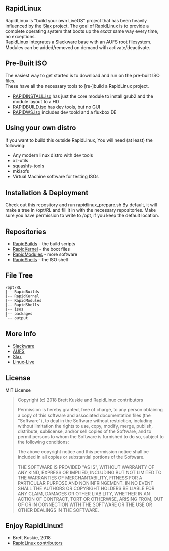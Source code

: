 ## RapidLinux
RapidLinux is "build your own LiveOS" project that has been heavily influenced by the [Slax](http://www.slax.org/) project.
The goal of RapidLinux is to provide a complete operating system that boots up the *exact* same way every time, no exceptions. \
RapidLinux integrates a Slackware base with an AUFS root filesystem. \
Modules can be added/removed on demand with activate/deactivate.

## Pre-Built ISO
The easiest way to get started is to download and run on the pre-built ISO files. \
These have all the necessary tools to [re-]build a RapidLinux project.
* [RAPIDINSTALL.iso](ftp://rapidlinux.org/isos/RAPIDISNTALL.iso) has just the core module to install grub2 and the module layout to a HD
* [RAPIDBUILD.iso](ftp://rapidlinux.org/isos/RAPIDBUILD.iso) has dev tools, but no GUI
* [RAPIDWS.iso](ftp://rapidlinux.org/isos/RAPIDWS.iso) includes dev toold and a fluxbox DE

## Using your own distro
If you want to build this outside RapidLinux, You will need (at least) the following:
* Any modern linux distro with dev tools
* xz-utils
* squashfs-tools
* mkisofs
* Virtual Machine software for testing ISOs

## Installation & Deployment
Check out this repository and run rapidlinux_prepare.sh
By default, it will make a tree in /opt/RL and fill it in with the necessary repositories.
Make sure you have permission to write to /opt, if you keep the default location.

## Repositories
* [RapidBuilds](https://github.com/Fullaxx/RapidBuilds) - the build scripts
* [RapidKernel](https://github.com/Fullaxx/RapidKernel) - the boot files
* [RapidModules](https://github.com/Fullaxx/RapidModules) - more software
* [RapidShells](https://github.com/Fullaxx/RapidShells) - the ISO shell

## File Tree
```
/opt/RL
|-- RapidBuilds
|-- RapidKernel
|-- RapidModules
|-- RapidShells
|-- isos
|-- packages
`-- output
```

## More Info
* [Slackware](http://www.slackware.com/)
* [AUFS](http://aufs.sourceforge.net/)
* [Slax](http://www.slax.org/)
* [Linux-Live](https://www.linux-live.org/)

## License
MIT License
>  Copyright (c) 2018 Brett Kuskie and RapidLinux contributors
>
>  Permission is hereby granted, free of charge, to any person obtaining a copy
>  of this software and associated documentation files (the "Software"), to deal
>  in the Software without restriction, including without limitation the rights
>  to use, copy, modify, merge, publish, distribute, sublicense, and/or sell
>  copies of the Software, and to permit persons to whom the Software is
>  furnished to do so, subject to the following conditions:
>
>  The above copyright notice and this permission notice shall be included in
>  all copies or substantial portions of the Software.
>
>  THE SOFTWARE IS PROVIDED "AS IS", WITHOUT WARRANTY OF ANY KIND, EXPRESS OR
>  IMPLIED, INCLUDING BUT NOT LIMITED TO THE WARRANTIES OF MERCHANTABILITY,
>  FITNESS FOR A PARTICULAR PURPOSE AND NONINFRINGEMENT. IN NO EVENT SHALL THE
>  AUTHORS OR COPYRIGHT HOLDERS BE LIABLE FOR ANY CLAIM, DAMAGES OR OTHER
>  LIABILITY, WHETHER IN AN ACTION OF CONTRACT, TORT OR OTHERWISE, ARISING FROM,
>  OUT OF OR IN CONNECTION WITH THE SOFTWARE OR THE USE OR OTHER DEALINGS IN
>  THE SOFTWARE.

## Enjoy RapidLinux!
- Brett Kuskie, 2018
- [RapidLinux contributors](CONTRIBUTORS.md)
